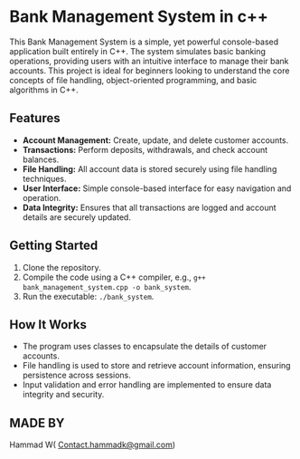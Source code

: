 
# Bank Management System in c++

This Bank Management System is a simple, yet powerful console-based application built entirely in C++. The system simulates basic banking operations, providing users with an intuitive interface to manage their bank accounts. This project is ideal for beginners looking to understand the core concepts of file handling, object-oriented programming, and basic algorithms in C++.

## Features
- **Account Management:** Create, update, and delete customer accounts.
- **Transactions:** Perform deposits, withdrawals, and check account balances.
- **File Handling:** All account data is stored securely using file handling techniques.
- **User Interface:** Simple console-based interface for easy navigation and operation.
- **Data Integrity:** Ensures that all transactions are logged and account details are securely updated.

## Getting Started
1. Clone the repository.
2. Compile the code using a C++ compiler, e.g., `g++ bank_management_system.cpp -o bank_system`.
3. Run the executable: `./bank_system`.

## How It Works
- The program uses classes to encapsulate the details of customer accounts.
- File handling is used to store and retrieve account information, ensuring persistence across sessions.
- Input validation and error handling are implemented to ensure data integrity and security.

## MADE BY 
Hammad W( Contact.hammadk@gmail.com)

